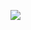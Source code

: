 [![](https://mermaid.ink/img/pako:eNqFksGK2zAQhl9F6ByD7SSl-FhCYCnbQ7cUCr5M4omjSpYWabwQLfswOfrQN-jNL9aJ7Xh9WarTjDT_N7-GeZVHV6EsZA2WqLSCDykyKL49POXioXk22KAlIOWs-AFBh7GoAsK98w2QEL_4JI-PyW43vgU8DuV7NMB1To_XX91R99cIpDGi6bughEaP5NFWIaIXYDSYBmJ_DSCKPM03Sfo5SbOVGOIsTdbZiPqiIjkb-muthAuR-qu5HEAE551h9STOsoU4S9bpKP7ZdxWaRgllqe-ixoq9oBYHhOisC_0fWjjI8gUknx18n0wfFk4I_YtAoxkXbxCmDpAtE-6QIb5DPnLy0ne1xzP8fjfCunzBWP-X0Xeecz0MeraxWSA280DufxFnCNHyLIEOwB4IzazcLpTbufnemQvwDrggTtzpb31hCXFvzr0KYZqCvlM-vVOmWcqVbJDXSFW8hK83ainpzDtXyoLDCk_QGiplad-4FFpyTxd7lAX5FlfSu7Y-y-IEJnDWPt-2cqeg9tBMt2__AHXm_Cg?type=png)](https://mermaid.live/edit#pako:eNqFksGK2zAQhl9F6ByD7SSl-FhCYCnbQ7cUCr5M4omjSpYWabwQLfswOfrQN-jNL9aJ7Xh9WarTjDT_N7-GeZVHV6EsZA2WqLSCDykyKL49POXioXk22KAlIOWs-AFBh7GoAsK98w2QEL_4JI-PyW43vgU8DuV7NMB1To_XX91R99cIpDGi6bughEaP5NFWIaIXYDSYBmJ_DSCKPM03Sfo5SbOVGOIsTdbZiPqiIjkb-muthAuR-qu5HEAE551h9STOsoU4S9bpKP7ZdxWaRgllqe-ixoq9oBYHhOisC_0fWjjI8gUknx18n0wfFk4I_YtAoxkXbxCmDpAtE-6QIb5DPnLy0ne1xzP8fjfCunzBWP-X0Xeecz0MeraxWSA280DufxFnCNHyLIEOwB4IzazcLpTbufnemQvwDrggTtzpb31hCXFvzr0KYZqCvlM-vVOmWcqVbJDXSFW8hK83ainpzDtXyoLDCk_QGiplad-4FFpyTxd7lAX5FlfSu7Y-y-IEJnDWPt-2cqeg9tBMt2__AHXm_Cg)
